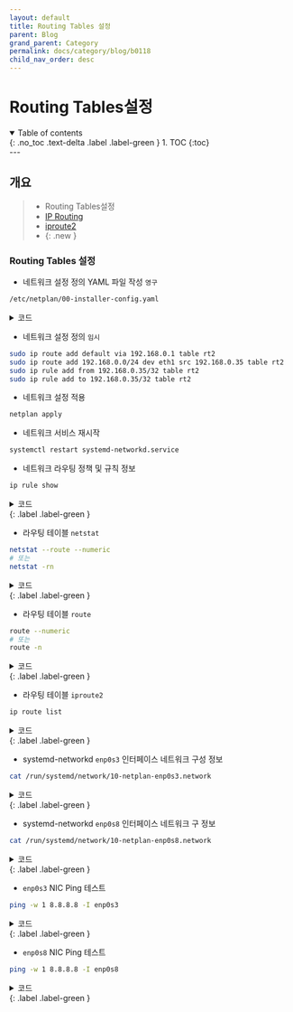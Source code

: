 ```yaml
---
layout: default
title: Routing Tables 설정
parent: Blog
grand_parent: Category
permalink: docs/category/blog/b0118
child_nav_order: desc
---
```

# Routing Tables설정
<details open markdown="block">
  <summary>
    Table of contents
  </summary>
  {: .no_toc .text-delta .label .label-green }
1. TOC
{:toc}
</details>
---

## 개요

> - Routing Tables설정
> - [IP Routing](http://linux-ip.net/html/routing-tables.html)
> - [iproute2 ](https://tldp.org/HOWTO/Adv-Routing-HOWTO/lartc.rpdb.html)
> - [](https://blog.scottlowe.org/2013/05/29/a-quick-introduction-to-linux-policy-routing/)
{: .new }

### Routing Tables 설정

- 네트워크 설정 정의 YAML 파일 작성 `영구`

```bash
/etc/netplan/00-installer-config.yaml
```

<details markdown="block">
  <summary>
    코드
  </summary>
  {: .label .label-green }
  
```bash
# This is the network config written by 'subiquity'
network:
  version: 2
  renderer: networkd
  ethernets:
    enp0s3:
      dhcp4: false
      optional: true
      dhcp6: false
      optional: true
      addresses: [ 192.168.0.35/24 ]
      gateway4: 192.168.0.1
      nameservers:
        addresses: [ 164.124.101.2, 210.220.163.82, 1.1.1.1, 8.8.8.8 ]
      routes:
        - to: 0.0.0.0/0
          via: 192.168.0.1
          metric: 100
          table: 101
      routing-policy:
        - from: 192.168.0.0/24
          table: 101
        - to: 192.168.0.1/24
          table: 101
    enp0s8:
      dhcp4: false
      dhcp6: false
      optional: true
      addresses: [ 172.16.0.6/24 ]
      gateway4: 172.16.0.1
      nameservers:
        addresses: [ 164.124.101.2, 210.220.163.82, 1.1.1.1, 8.8.8.8 ]
```

</details>

- 네트워크 설정 정의 `임시`

```bash
sudo ip route add default via 192.168.0.1 table rt2
sudo ip route add 192.168.0.0/24 dev eth1 src 192.168.0.35 table rt2
sudo ip rule add from 192.168.0.35/32 table rt2
sudo ip rule add to 192.168.0.35/32 table rt2
```

- 네트워크 설정 적용

```bash
netplan apply
```

- 네트워크 서비스 재시작

```bash
systemctl restart systemd-networkd.service
```

- 네트워크 라우팅 정책 및 규칙 정보

```bash
ip rule show
```

<details markdown="block">
  <summary>
    코드
  </summary>
  {: .text-delta }

```bash
0:      from all lookup local
0:      from 192.168.0.0/24 lookup 101
32766:  from all lookup main
32767:  from all lookup default
```

</details>
{: .label .label-green }

- 라우팅 테이블 `netstat`

```bash
netstat --route --numeric
# 또는
netstat -rn
```

<details markdown="block">
  <summary>
    코드
  </summary>
  {: .text-delta }

```bash
Kernel IP routing table
Destination     Gateway         Genmask         Flags   MSS Window  irtt Iface
0.0.0.0         172.16.0.1      0.0.0.0         UG        0 0          0 enp0s8
0.0.0.0         192.168.0.1     0.0.0.0         UG        0 0          0 enp0s3
172.16.0.0      0.0.0.0         255.255.255.0   U         0 0          0 enp0s8
192.168.0.0     0.0.0.0         255.255.255.0   U         0 0          0 enp0s3
```

</details>
{: .label .label-green }

- 라우팅 테이블 `route`

```bash
route --numeric
# 또는
route -n
```

<details markdown="block">
  <summary>
    코드
  </summary>
  {: .text-delta }

```bash
Kernel IP routing table
Destination     Gateway         Genmask         Flags Metric Ref    Use Iface
0.0.0.0         192.168.0.1     0.0.0.0         UG    0      0        0 enp0s3
0.0.0.0         172.16.0.1      0.0.0.0         UG    0      0        0 enp0s8
172.16.0.0      0.0.0.0         255.255.255.0   U     0      0        0 enp0s8
192.168.0.0     0.0.0.0         255.255.255.0   U     0      0        0 enp0s3
```

</details>
{: .label .label-green }

- 라우팅 테이블 `iproute2`

```bash
ip route list
```

<details markdown="block">
  <summary>
    코드
  </summary>
  {: .text-delta }

```
default via 192.168.0.1 dev enp0s3 proto static
default via 172.16.0.1 dev enp0s8 proto static
172.16.0.0/24 dev enp0s8 proto kernel scope link src 172.16.0.6
192.168.0.0/24 dev enp0s3 proto kernel scope link src 192.168.0.35
```

</details>
{: .label .label-green }


- systemd-networkd `enp0s3` 인터페이스 네트워크 구성 정보

```bash
cat /run/systemd/network/10-netplan-enp0s3.network
```

<details markdown="block">
  <summary>
    코드
  </summary>
  {: .text-delta }

```bash
[Match]
Name=enp0s3

[Link]
RequiredForOnline=no

[Network]
LinkLocalAddressing=ipv6
Address=192.168.0.35/24
Gateway=192.168.0.1
DNS=164.124.101.2
DNS=210.220.163.82
DNS=1.1.1.1
DNS=8.8.8.8

[Route]
Destination=0.0.0.0/0
Gateway=192.168.0.1
Metric=100
Table=101

[RoutingPolicyRule]
From=192.168.0.0/24
Table=101
```

</details>
{: .label .label-green }

- systemd-networkd `enp0s8` 인터페이스 네트워크 구 정보

```bash
cat /run/systemd/network/10-netplan-enp0s8.network
```

<details markdown="block">
  <summary>
    코드
  </summary>
  {: .text-delta }

```bash
[Match]
Name=enp0s8

[Link]
RequiredForOnline=no

[Network]
LinkLocalAddressing=ipv6
Address=172.16.0.6/24
Gateway=172.16.0.1
DNS=164.124.101.2
DNS=210.220.163.82
DNS=1.1.1.1
DNS=8.8.8.8
```

</details>
{: .label .label-green }

- `enp0s3` NIC Ping 테스트

```bash
ping -w 1 8.8.8.8 -I enp0s3
```

<details markdown="block">
  <summary>
    코드
  </summary>
  {: .text-delta }

```bash
PING 8.8.8.8 (8.8.8.8) from 192.168.0.35 enp0s3: 56(84) bytes of data.
64 bytes from 8.8.8.8: icmp_seq=1 ttl=56 time=34.0 ms

--- 8.8.8.8 ping statistics ---
1 packets transmitted, 1 received, 0% packet loss, time 0ms
rtt min/avg/max/mdev = 34.003/34.003/34.003/0.000 ms
```

</details>
{: .label .label-green }

- `enp0s8` NIC Ping 테스트

```bash
ping -w 1 8.8.8.8 -I enp0s8
```

<details markdown="block">
  <summary>
    코드
  </summary>
  {: .text-delta }

```bash
PING 8.8.8.8 (8.8.8.8) from 172.16.0.6 enp0s8: 56(84) bytes of data.
64 bytes from 8.8.8.8: icmp_seq=1 ttl=55 time=32.2 ms

--- 8.8.8.8 ping statistics ---
1 packets transmitted, 1 received, 0% packet loss, time 0ms
rtt min/avg/max/mdev = 32.240/32.240/32.240/0.000 ms
```

> Gateway 메트릭 설정 안된 경우
```bash
PING 8.8.8.8 (8.8.8.8) from 172.16.0.6 enp0s8: 56(84) bytes of data.

--- 8.8.8.8 ping statistics ---
1 packets transmitted, 0 received, 100% packet loss, time 0ms
```
>
{: .important}


```bash
echo "\
1       rt2" \
>> /etc/iproute2/rt_tables

echo "\
ip route add default via 192.168.0.1 dev eth1 table rt2
ip route add 192.168.0.0/24 dev eth1 src 192.168.0.35 table rt2
ip rule add from 192.168.0.35/32 table rt2
ip rule add to 192.168.0.35/32 table rt2" \
> /etc/rc.local
```
</details>
{: .label .label-green }
